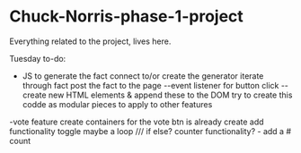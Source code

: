 # Chuck-Norris-phase-1-project
Everything related to the project, lives here. 


Tuesday to-do:
- JS to generate the fact
    connect to/or create the generator
    iterate through fact
    post the fact to the page
        --event listener for button click
        -- create new HTML elements & append these to the DOM
    try to create this codde as modular pieces to apply to other features

-vote feature
    create containers for the vote
    btn is already create
    add functionality 
        toggle
        maybe a loop /// if else? 
        counter functionality? - add a # count


